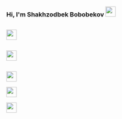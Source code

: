 ### Hi, I'm Shakhzodbek Bobobekov <img src="https://media.giphy.com/media/hvRJCLFzcasrR4ia7z/giphy.gif" width="27px" >
<code> <img src="https://www.freepnglogos.com/uploads/html5-logo-png/html5-logo-html-logo-10.png" width="27px" > </code>

<code> <img src="https://www.yolearnonline.com/img/css.png" width="27px" > </code>


<code> <img src="https://sass-lang.com/assets/img/styleguide/white-e44bed0d.png" width="27px" > </code>
<code> <img src="https://bootstrap5.hexschool.com/docs/5.0/assets/brand/bootstrap-logo-black.svg" width="27px" > </code>
<code> <img src="https://miro.medium.com/max/512/1*YWazhGyGmNs6K3HZE7lS7Q.png" width="27px" > </code>

